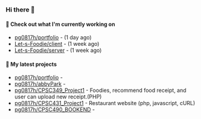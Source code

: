 ### Hi there 👋

#### 👷 Check out what I'm currently working on

- [pg0817h/portfolio](https://github.com/pg0817h/portfolio) -  (1 day ago)
- [Let-s-Foodie/client](https://github.com/Let-s-Foodie/client) -  (1 week ago)
- [Let-s-Foodie/server](https://github.com/Let-s-Foodie/server) -  (1 week ago)
#### 🌱 My latest projects

- [pg0817h/portfolio](https://github.com/pg0817h/portfolio) - 
- [pg0817h/abbyPark](https://github.com/pg0817h/abbyPark) - 
- [pg0817h/CPSC349_Project1](https://github.com/pg0817h/CPSC349_Project1) - Foodies, recommend food receipt, and user can upload new receipt.(PHP) 
- [pg0817h/CPSC431_Project1](https://github.com/pg0817h/CPSC431_Project1) - Restaurant website (php, javascript, cURL)
- [pg0817h/CPSC490_BOOKEND](https://github.com/pg0817h/CPSC490_BOOKEND) - 